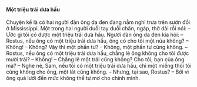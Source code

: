 #### Một triệu trái dưa hấu

Chuyện kể là có hai người đàn ông da đen đang nằm nghỉ trưa trên sườn đồi ở Mississippi. 
Một trong hai người duỗi tay duỗi chân, ngáp, thở dài rồi nói:
– Ước gì tôi có được một triệu trái dưa hấu.
Người đàn ông da đen kia hỏi:
– Rostus, nếu ông có một triệu trái dưa hấu, ông có cho tôi một nửa không?
– Không!
– Không? Vậy thì một phần tư?
– Không, một phần tư cũng không.
– Rostus, nếu ông có một triệu trái dưa hấu, chẳng lẽ ông không cho tôi được mười trái?
– Không!
– Chẳng lẽ một trái cũng không? Cho tôi, bạn của ông mà?
– Nghe nè, Sam, nếu tôi có một triệu trái dưa hấu, chỉ một miếng thôi tôi cũng không cho ông, một lát cũng không.
– Nhưng, tại sao, Rostus?
– Bởi vì ông quá lười đến mức không thể tự mơ cho chính mình.